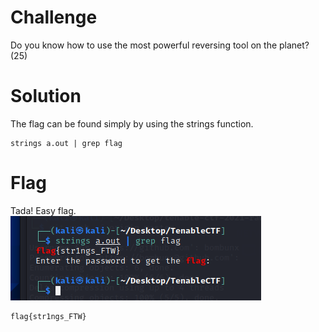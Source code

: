# Challenge
Do you know how to use the most powerful reversing tool on the planet? (25)

# Solution
The flag can be found simply by using the strings function.

```
strings a.out | grep flag
```

# Flag
Tada! Easy flag.
![flag{strings_FTW}](strings_FTW.png)

```
flag{str1ngs_FTW}
```
